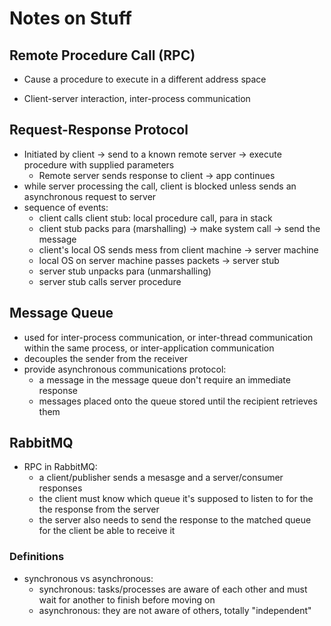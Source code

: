 # Notes on Stuff
## Remote Procedure Call (RPC)
- Cause a procedure to execute in a different address space

- Client-server interaction, inter-process communication

## Request-Response Protocol
- Initiated by client -> send to a known remote server -> execute procedure with supplied parameters
	- Remote server sends response to client -> app continues
- while server processing the call, client is blocked unless sends an asynchronous request to server
- sequence of events:
	+ client calls client stub: local procedure call, para in stack
	+ client stub packs para (marshalling) -> make system call -> send the message
	+ client's local OS sends mess from client machine -> server machine
	+ local OS on server machine passes packets -> server stub
	+ server stub unpacks para (unmarshalling)
	+ server stub calls server procedure


## Message Queue
- used for inter-process communication, or inter-thread communication within the same process, or inter-application communication
- decouples the sender from the receiver
- provide asynchronous communications protocol:
	+ a message in the message queue don't require an immediate response
	+ messages placed onto the queue stored until the recipient retrieves them


## RabbitMQ
- RPC in RabbitMQ:
	+ a client/publisher sends a mesasge and a server/consumer responses
	+ the client must know which queue it's supposed to listen to for the the response from the server
	+ the server also needs to send the response to the matched queue for the client be able to receive it


### Definitions
- synchronous vs asynchronous:
	+ synchronous: tasks/processes are aware of each other and must wait for another to finish before moving on
	+ asynchronous: they are not aware of others, totally "independent"
